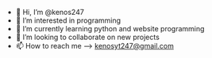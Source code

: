 - 👋 Hi, I’m @kenos247
- 👀 I’m interested in programming
- 🌱 I’m currently learning python and website programming
- 💞️ I’m looking to collaborate on new projects
- 📫 How to reach me --> kenosyt247@gmail.com

<!---
kenos247/kenos247 is a ✨ special ✨ repository because its `README.md` (this file) appears on your GitHub profile.
You can click the Preview link to take a look at your changes.
--->
